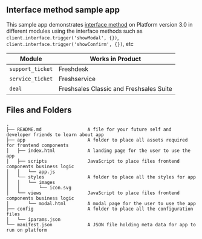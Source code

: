 ## Interface method sample app

This sample app demonstrates [interface method](https://developers.freshworks.com/docs/app-sdk/v3.0/support_ticket/front-end-apps/interface-methods/) on Platform version 3.0 in different modules using the interface methods such as `client.interface.trigger('showModal', {})`, `client.interface.trigger('showConfirm', {})`, etc

| Module | Works in Product |
| ----- | ------ |
| `support_ticket` | Freshdesk |
| `service_ticket` | Freshservice |
| `deal` | Freshsales Classic and Freshsales Suite |

## Files and Folders
    .
    ├── README.md                 A file for your future self and developer friends to learn about app
    ├── app                       A folder to place all assets required for frontend components
    │   ├── index.html            A landing page for the user to use the app
    │   ├── scripts               JavaScript to place files frontend components business logic
    │   │   └── app.js
    │   └── styles                A folder to place all the styles for app
    │   │   └── images
    │   │       └── icon.svg
    │   └── views                 JavaScript to place files frontend components business logic
    │       └── modal.html        A modal page for the user to use the app
    ├── config                    A folder to place all the configuration files
    │   └── iparams.json
    └── manifest.json             A JSON file holding meta data for app to run on platform